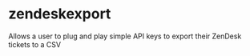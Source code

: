 # zendeskexport
Allows a user to plug and play simple API keys to export their ZenDesk tickets to a CSV
